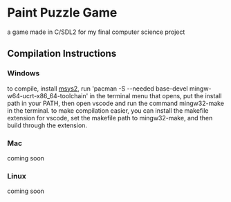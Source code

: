 # Paint Puzzle Game
a game made in C/SDL2 for my final computer science project

## Compilation Instructions
### Windows
to compile, install [msys2](https://github.com/msys2/msys2-installer/releases/download/2023-05-26/msys2-x86_64-20230526.exe), run 'pacman -S --needed base-devel mingw-w64-ucrt-x86_64-toolchain' in the terminal menu that opens, put the install path in your PATH, then open vscode and run the command mingw32-make in the terminal.
to make compilation easier, you can install the makefile extension for vscode, set the makefile path to mingw32-make, and then build through the extension.
### Mac
coming soon
### Linux
coming soon

